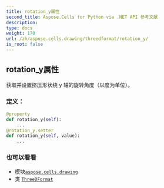 ```yaml
---
title: rotation_y属性
second_title: Aspose.Cells for Python via .NET API 参考文献
description:
type: docs
weight: 170
url: /zh/aspose.cells.drawing/threedformat/rotation_y/
is_root: false
---
```

## rotation_y属性

获取并设置挤压形状绕 y 轴的旋转角度（以度为单位）。
### 定义：
```python
@property
def rotation_y(self):
    ...
@rotation_y.setter
def rotation_y(self, value):
    ...
```

### 也可以看看
* 模块[`aspose.cells.drawing`](../../)
* 类 [`ThreeDFormat`](/cells/python-net/zh/aspose.cells.drawing/threedformat)
